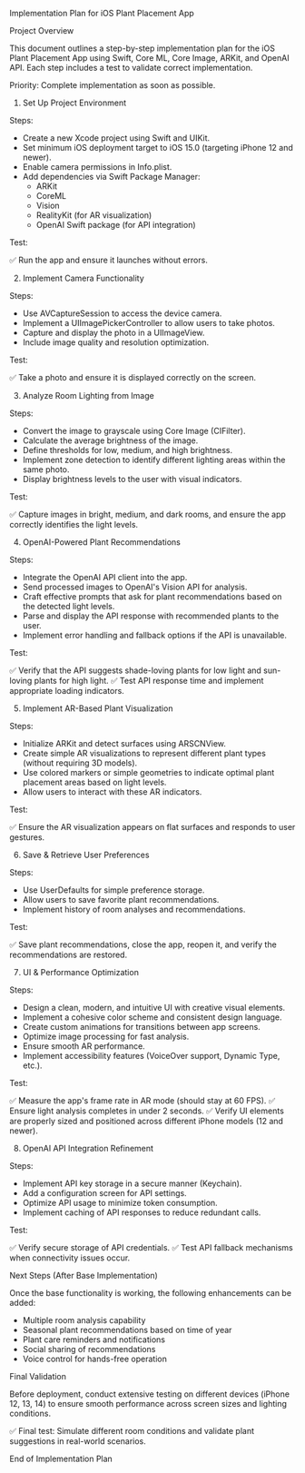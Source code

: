 Implementation Plan for iOS Plant Placement App

Project Overview

This document outlines a step-by-step implementation plan for the iOS Plant Placement App using Swift, Core ML, Core Image, ARKit, and OpenAI API. Each step includes a test to validate correct implementation.

Priority: Complete implementation as soon as possible.

1. Set Up Project Environment

Steps:

- Create a new Xcode project using Swift and UIKit.
- Set minimum iOS deployment target to iOS 15.0 (targeting iPhone 12 and newer).
- Enable camera permissions in Info.plist.
- Add dependencies via Swift Package Manager:
  - ARKit
  - CoreML
  - Vision
  - RealityKit (for AR visualization)
  - OpenAI Swift package (for API integration)

Test:

✅ Run the app and ensure it launches without errors.

2. Implement Camera Functionality

Steps:

- Use AVCaptureSession to access the device camera.
- Implement a UIImagePickerController to allow users to take photos.
- Capture and display the photo in a UIImageView.
- Include image quality and resolution optimization.

Test:

✅ Take a photo and ensure it is displayed correctly on the screen.

3. Analyze Room Lighting from Image

Steps:

- Convert the image to grayscale using Core Image (CIFilter).
- Calculate the average brightness of the image.
- Define thresholds for low, medium, and high brightness.
- Implement zone detection to identify different lighting areas within the same photo.
- Display brightness levels to the user with visual indicators.

Test:

✅ Capture images in bright, medium, and dark rooms, and ensure the app correctly identifies the light levels.

4. OpenAI-Powered Plant Recommendations

Steps:

- Integrate the OpenAI API client into the app.
- Send processed images to OpenAI's Vision API for analysis.
- Craft effective prompts that ask for plant recommendations based on the detected light levels.
- Parse and display the API response with recommended plants to the user.
- Implement error handling and fallback options if the API is unavailable.

Test:

✅ Verify that the API suggests shade-loving plants for low light and sun-loving plants for high light.
✅ Test API response time and implement appropriate loading indicators.

5. Implement AR-Based Plant Visualization

Steps:

- Initialize ARKit and detect surfaces using ARSCNView.
- Create simple AR visualizations to represent different plant types (without requiring 3D models).
- Use colored markers or simple geometries to indicate optimal plant placement areas based on light levels.
- Allow users to interact with these AR indicators.

Test:

✅ Ensure the AR visualization appears on flat surfaces and responds to user gestures.

6. Save & Retrieve User Preferences

Steps:

- Use UserDefaults for simple preference storage.
- Allow users to save favorite plant recommendations.
- Implement history of room analyses and recommendations.

Test:

✅ Save plant recommendations, close the app, reopen it, and verify the recommendations are restored.

7. UI & Performance Optimization

Steps:

- Design a clean, modern, and intuitive UI with creative visual elements.
- Implement a cohesive color scheme and consistent design language.
- Create custom animations for transitions between app screens.
- Optimize image processing for fast analysis.
- Ensure smooth AR performance.
- Implement accessibility features (VoiceOver support, Dynamic Type, etc.).

Test:

✅ Measure the app's frame rate in AR mode (should stay at 60 FPS).
✅ Ensure light analysis completes in under 2 seconds.
✅ Verify UI elements are properly sized and positioned across different iPhone models (12 and newer).

8. OpenAI API Integration Refinement

Steps:

- Implement API key storage in a secure manner (Keychain).
- Add a configuration screen for API settings.
- Optimize API usage to minimize token consumption.
- Implement caching of API responses to reduce redundant calls.

Test:

✅ Verify secure storage of API credentials.
✅ Test API fallback mechanisms when connectivity issues occur.

Next Steps (After Base Implementation)

Once the base functionality is working, the following enhancements can be added:

- Multiple room analysis capability
- Seasonal plant recommendations based on time of year
- Plant care reminders and notifications
- Social sharing of recommendations
- Voice control for hands-free operation

Final Validation

Before deployment, conduct extensive testing on different devices (iPhone 12, 13, 14) to ensure smooth performance across screen sizes and lighting conditions.

✅ Final test: Simulate different room conditions and validate plant suggestions in real-world scenarios.

End of Implementation Plan 
